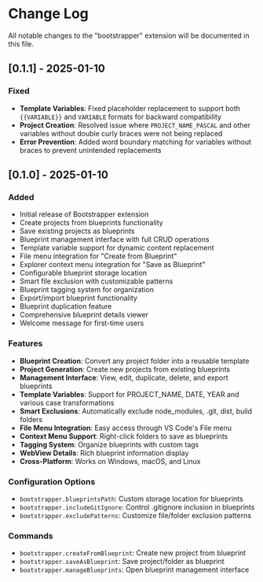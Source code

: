 # Change Log

All notable changes to the "bootstrapper" extension will be documented in this file.

## [0.1.1] - 2025-01-10

### Fixed
- **Template Variables**: Fixed placeholder replacement to support both `{{VARIABLE}}` and `VARIABLE` formats for backward compatibility
- **Project Creation**: Resolved issue where `PROJECT_NAME_PASCAL` and other variables without double curly braces were not being replaced
- **Error Prevention**: Added word boundary matching for variables without braces to prevent unintended replacements

## [0.1.0] - 2025-01-10

### Added
- Initial release of Bootstrapper extension
- Create projects from blueprints functionality
- Save existing projects as blueprints
- Blueprint management interface with full CRUD operations
- Template variable support for dynamic content replacement
- File menu integration for "Create from Blueprint"
- Explorer context menu integration for "Save as Blueprint"
- Configurable blueprint storage location
- Smart file exclusion with customizable patterns
- Blueprint tagging system for organization
- Export/import blueprint functionality
- Blueprint duplication feature
- Comprehensive blueprint details viewer
- Welcome message for first-time users

### Features
- **Blueprint Creation**: Convert any project folder into a reusable template
- **Project Generation**: Create new projects from existing blueprints
- **Management Interface**: View, edit, duplicate, delete, and export blueprints
- **Template Variables**: Support for PROJECT_NAME, DATE, YEAR and various case transformations
- **Smart Exclusions**: Automatically exclude node_modules, .git, dist, build folders
- **File Menu Integration**: Easy access through VS Code's File menu
- **Context Menu Support**: Right-click folders to save as blueprints
- **Tagging System**: Organize blueprints with custom tags
- **WebView Details**: Rich blueprint information display
- **Cross-Platform**: Works on Windows, macOS, and Linux

### Configuration Options
- `bootstrapper.blueprintsPath`: Custom storage location for blueprints
- `bootstrapper.includeGitIgnore`: Control .gitignore inclusion in blueprints
- `bootstrapper.excludePatterns`: Customize file/folder exclusion patterns

### Commands
- `bootstrapper.createFromBlueprint`: Create new project from blueprint
- `bootstrapper.saveAsBlueprint`: Save project/folder as blueprint
- `bootstrapper.manageBlueprints`: Open blueprint management interface 